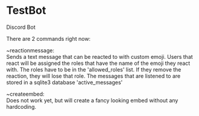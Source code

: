 # TestBot
Discord Bot

There are 2 commands right now:  
  
~reactionmessage:  
Sends a text message that can be reacted to with custom emoji. Users that react will be assigned the roles that have the name of the emoji they react with. The roles have to be in the 'allowed_roles' list. If they remove the reaction, they will lose that role. The messages that are listened to are stored in a sqlite3 database 'active_messages'  
  
~createembed:  
Does not work yet, but will create a fancy looking embed without any hardcoding.
